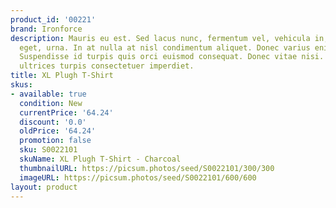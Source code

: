 ```yaml
---
product_id: '00221'
brand: Ironforce
description: Mauris eu est. Sed lacus nunc, fermentum vel, vehicula in, imperdiet
  eget, urna. In at nulla at nisl condimentum aliquet. Donec varius enim nec sem.
  Suspendisse id turpis quis orci euismod consequat. Donec vitae nisi. Donec sed ipsum
  ultrices turpis consectetuer imperdiet.
title: XL Plugh T-Shirt
skus:
- available: true
  condition: New
  currentPrice: '64.24'
  discount: '0.0'
  oldPrice: '64.24'
  promotion: false
  sku: S0022101
  skuName: XL Plugh T-Shirt - Charcoal
  thumbnailURL: https://picsum.photos/seed/S0022101/300/300
  imageURL: https://picsum.photos/seed/S0022101/600/600
layout: product
---
```

